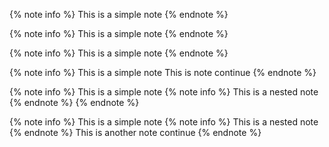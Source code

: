 {% note info %}
This is a simple note
{% endnote %}

{% note info %}
This is a simple note
{% endnote %}

{% note info %}
This is a simple note
{% endnote %}

{% note info %}
This is a simple note
This is note continue
{% endnote %}

{% note info %}
This is a simple note
{% note info %}
This is a nested note
{% endnote %}
{% endnote %}

{% note info %}
This is a simple note
{% note info %}
This is a nested note
{% endnote %}
This is another note continue
{% endnote %}